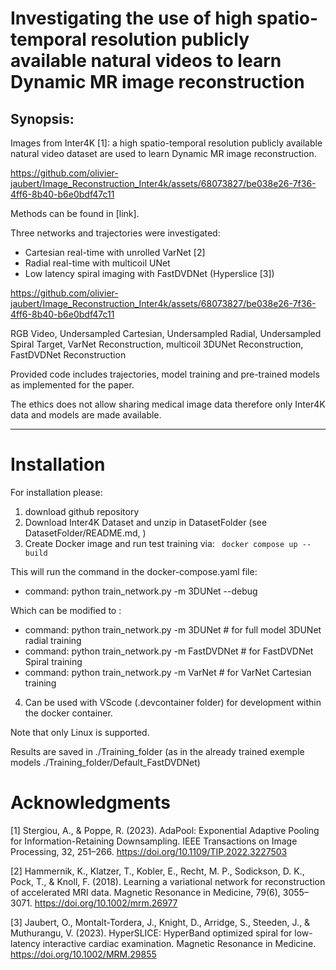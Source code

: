 Investigating the use of high spatio-temporal resolution publicly available natural videos to learn Dynamic MR image reconstruction
====================================================================================================================================

Synopsis: 
---------

Images from Inter4K \[1\]: a high spatio-temporal resolution publicly available natural video dataset 
are used to learn Dynamic MR image reconstruction.


https://github.com/olivier-jaubert/Image_Reconstruction_Inter4k/assets/68073827/be038e26-7f36-4ff6-8b40-b6e0bdf47c11


Methods can be found in \[link\].

Three networks and trajectories were investigated: 
- Cartesian real-time with unrolled VarNet \[2\]
- Radial real-time with multicoil UNet
- Low latency spiral imaging with FastDVDNet (Hyperslice \[3\]) 

https://github.com/olivier-jaubert/Image_Reconstruction_Inter4k/assets/68073827/be038e26-7f36-4ff6-8b40-b6e0bdf47c11

RGB Video, Undersampled Cartesian, Undersampled Radial, Undersampled Spiral
Target,    VarNet Reconstruction, multicoil 3DUNet Reconstruction, FastDVDNet Reconstruction


Provided code includes trajectories, model training and pre-trained models as implemented for the paper.

The ethics does not allow sharing medical image data therefore only Inter4K data and models are made available. 

------------------------------------------------------

Installation
============

For installation please:
1) download github repository
2) Download Inter4K Dataset and unzip in DatasetFolder (see DatasetFolder/README.md, )
3) Create Docker image and run test training via:
        ``` 
        docker compose up --build
        ```

This will run the command in the docker-compose.yaml file:
-   command: python train_network.py -m 3DUNet --debug

Which can be modified to :

-   command: python train\_network.py -m 3DUNet # for full model 3DUNet radial training
-   command: python train\_network.py -m FastDVDNet # for FastDVDNet Spiral training
-   command: python train\_network.py -m VarNet # for VarNet Cartesian training

4) Can be used with VScode (.devcontainer folder) for development within the docker container.

Note that only Linux is supported.

Results are saved in ./Training\_folder (as in the already trained
exemple models ./Training\_folder/Default\_FastDVDNet)

Acknowledgments
===============

\[1\] Stergiou, A., & Poppe, R. (2023). AdaPool: Exponential Adaptive Pooling for Information-Retaining Downsampling. IEEE Transactions on Image Processing, 32, 251–266. https://doi.org/10.1109/TIP.2022.3227503

\[2\] Hammernik, K., Klatzer, T., Kobler, E., Recht, M. P., Sodickson, D. K., Pock, T., & Knoll, F. (2018). Learning a variational network for reconstruction of accelerated MRI data. Magnetic Resonance in Medicine, 79(6), 3055–3071. https://doi.org/10.1002/mrm.26977

\[3\] Jaubert, O., Montalt-Tordera, J., Knight, D., Arridge, S., Steeden, J., & Muthurangu, V. (2023). HyperSLICE: HyperBand optimized spiral for low-latency interactive cardiac examination. Magnetic Resonance in Medicine. https://doi.org/10.1002/MRM.29855
